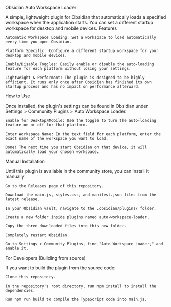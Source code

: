 Obsidian Auto Workspace Loader

A simple, lightweight plugin for Obsidian that automatically loads a specified workspace when the application starts. You can set a different startup workspace for desktop and mobile devices.
Features

    Automatic Workspace Loading: Set a workspace to load automatically every time you open Obsidian.

    Platform Specific: Configure a different startup workspace for your desktop and mobile devices.

    Enable/Disable Toggles: Easily enable or disable the auto-loading feature for each platform without losing your settings.

    Lightweight & Performant: The plugin is designed to be highly efficient. It runs only once after Obsidian has finished its own startup process and has no impact on performance afterward.

How to Use

Once installed, the plugin's settings can be found in Obsidian under Settings > Community Plugins > Auto Workspace Loader.

    Enable for Desktop/Mobile: Use the toggle to turn the auto-loading feature on or off for that platform.

    Enter Workspace Name: In the text field for each platform, enter the exact name of the workspace you want to load.

    Done! The next time you start Obsidian on that device, it will automatically load your chosen workspace.

Manual Installation

Until this plugin is available in the community store, you can install it manually.

    Go to the Releases page of this repository.

    Download the main.js, styles.css, and manifest.json files from the latest release.

    In your Obsidian vault, navigate to the .obsidian/plugins/ folder.

    Create a new folder inside plugins named auto-workspace-loader.

    Copy the three downloaded files into this new folder.

    Completely restart Obsidian.

    Go to Settings > Community Plugins, find "Auto Workspace Loader," and enable it.

For Developers (Building from source)

If you want to build the plugin from the source code:

    Clone this repository.

    In the repository's root directory, run npm install to install the dependencies.

    Run npm run build to compile the TypeScript code into main.js.